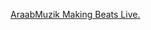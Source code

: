 ---
layout: post
wordpress_id: 1264
wordpress_url: http://noesbueno.com/archives/1264
date: '2011-10-07 15:03:01 -0500'
date_gmt: '2011-10-07 20:03:01 -0500'
body: |
  <p><a href="http://www.absolut-ism.com/?p=5448">AraabMuzik Making Beats Live.</a></p>
---